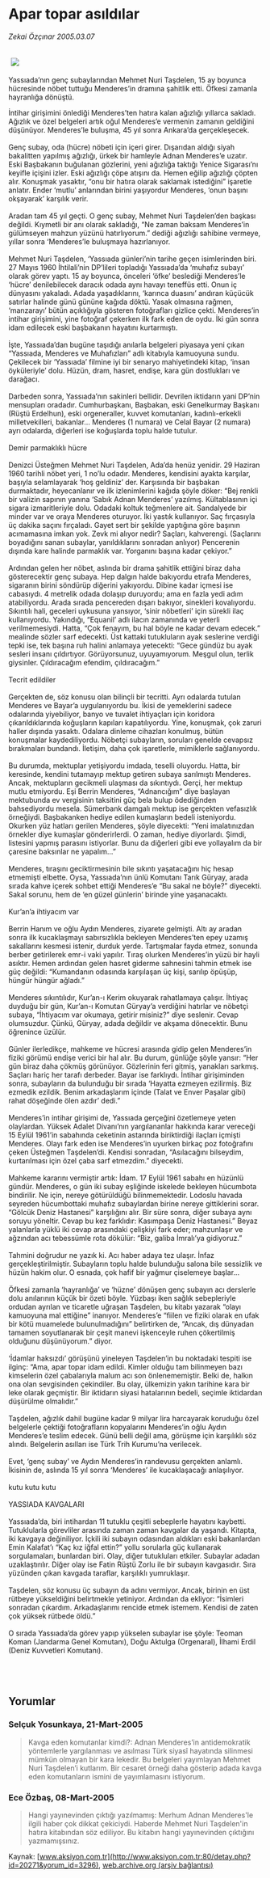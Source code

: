 # Apar topar asıldılar

*Zekai Özçınar 2005.03.07*

<div bgcolor="#FFFEF6">
 <font>
  <img border="0" height="1" src="/web/20051104145751im_/http://www.aksiyon.com.tr/images/blank.gif"/>
 </font>
 <font class="content">
  <p>
   <img border="0" hspace="5" src="http://web.archive.org/web/20051104145751im_/http://www.aksiyon.com.tr/resim/535/24.jpg" vspace="5"/>
  </p>
 </font>
 <font class="content">
  Yassıada’nın genç subaylarından Mehmet Nuri Taşdelen, 15 ay boyunca hücresinde nöbet tuttuğu Menderes’in dramına şahitlik etti. Öfkesi zamanla hayranlığa dönüştü.
 </font>
 <p>
  <font class="content">
   İntihar girişimini önlediği Menderes’ten hatıra kalan ağızlığı yıllarca sakladı. Ağızlık ve özel belgeleri artık oğul Menderes’e vermenin zamanın geldiğini düşünüyor. Menderes’le buluşma, 45 yıl sonra Ankara’da gerçekleşecek.
   <br>
    <br>
     Genç subay, oda (hücre) nöbeti için içeri girer. Dışarıdan aldığı siyah bakalitten yapılmış ağızlığı, ürkek bir hamleyle Adnan Menderes’e uzatır. Eski Başbakanın buğulanan gözlerini, yeni ağızlığa taktığı Yenice Sigarası’nı keyifle içişini izler. Eski ağızlığı çöpe atışını da. Hemen eğilip ağızlığı çöpten alır. Konuşmak yasaktır, “onu bir hatıra olarak saklamak istediğini” işaretle anlatır. Ender ‘mutlu’ anlarından birini yaşıyordur Menderes, ‘onun başını okşayarak’ karşılık verir.
     <br/>
     <br/>
     Aradan tam 45 yıl geçti. O genç subay, Mehmet Nuri Taşdelen’den başkası değildi. Kıymetli bir anı olarak sakladığı, “Ne zaman baksam Menderes’in gülümseyen mahzun yüzünü hatırlıyorum.” dediği ağızlığı sahibine vermeye, yıllar sonra ‘Menderes’le buluşmaya hazırlanıyor.
     <br/>
     <br/>
     Mehmet Nuri Taşdelen, ‘Yassıada günleri’nin tarihe geçen isimlerinden biri. 27 Mayıs 1960 İhtilali’nin DP’lileri topladığı Yassıada’da ‘muhafız subayı’ olarak görev yaptı. 15 ay boyunca, önceleri ‘öfke’ beslediği Menderes’le ‘hücre’ denilebilecek daracık odada aynı havayı teneffüs etti. Onun iç dünyasını yakaladı. Adada yaşadıklarını, ‘karınca duasını’ andıran küçücük satırlar halinde günü gününe kağıda döktü. Yasak olmasına rağmen, ‘manzarayı’ bütün açıklığıyla gösteren fotoğrafları gizlice çekti. Menderes’in intihar girişimini, yine fotoğraf çekerken ilk fark eden de oydu. İki gün sonra idam edilecek eski başbakanın hayatını kurtarmıştı.
     <br/>
     <br/>
     İşte, Yassıada’dan bugüne taşıdığı anılarla belgeleri piyasaya yeni çıkan “Yassıada, Menderes ve Muhafızları” adlı kitabıyla kamuoyuna sundu. Çekilecek bir ‘Yassıada’ filmine iyi bir senaryo mahiyetindeki kitap, ‘insan öyküleriyle’ dolu. Hüzün, dram, hasret, endişe, kara gün dostlukları ve darağacı.
     <br/>
     <br/>
     Darbeden sonra, Yassıada’nın sakinleri bellidir. Devrilen iktidarın yani DP’nin mensupları oradadır. Cumhurbaşkanı, Başbakan, eski Genelkurmay Başkanı (Rüştü Erdelhun), eski orgeneraller, kuvvet komutanları, kadınlı-erkekli milletvekilleri, bakanlar... Menderes (1 numara) ve Celal Bayar (2 numara) ayrı odalarda, diğerleri ise koğuşlarda toplu halde tutulur.
     <br/>
     <br/>
     Demir parmaklıklı hücre
     <br/>
     <br/>
     Denizci Üsteğmen Mehmet Nuri Taşdelen, Ada’da henüz yenidir. 29 Haziran 1960 tarihli nöbet yeri, 1 no’lu odadır. Menderes, kendisini ayakta karşılar, başıyla selamlayarak ‘hoş geldiniz’ der. Karşısında bir başbakan durmaktadır, heyecanlanır ve ilk izlenimlerini kağıda şöyle döker: “Bej renkli bir valizin sapının yanına ‘Sabık Adnan Menderes’ yazılmış. Kültablasının içi sigara izmaritleriyle dolu. Odadaki koltuk teğmenlere ait. Sandalyede bir minder var ve oraya Menderes oturuyor. İki yastık kullanıyor. Saç fırçasıyla üç dakika saçını fırçaladı. Gayet sert bir şekilde yaptığına göre başının acımamasına imkan yok. Zevk mi alıyor nedir? Saçları, kahverengi. (Saçlarını boyadığını sanan subaylar, yanıldıklarını sonradan anlıyor) Pencerenin dışında kare halinde parmaklık var. Yorganını başına kadar çekiyor.”
     <br/>
     <br/>
     Ardından gelen her nöbet, aslında bir drama şahitlik ettiğini biraz daha gösterecektir genç subaya. Hep dalgın halde bakıyordu etrafa Menderes, sigaranın birini söndürüp diğerini yakıyordu. Dibine kadar içmesi ise cabasıydı. 4 metrelik odada dolaşıp duruyordu; ama en fazla yedi adım atabiliyordu. Arada sırada pencereden dışarı bakıyor, sinekleri kovalıyordu. Sıkıntılı hali, geceleri uykusuna yansıyor, ‘sinir nöbetleri’ için sürekli ilaç kullanıyordu. Yakındığı, “Equanil’ adlı ilacın zamanında ve yeterli verilmemesiydi. Hatta, “Çok fenayım, bu hal böyle ne kadar devam edecek.” mealinde sözler sarf edecekti. Üst kattaki tutukluların ayak seslerine verdiği tepki ise, tek başına ruh halini anlamaya yetecekti: “Gece gündüz bu ayak sesleri insanı çıldırtıyor. Görüyorsunuz, uyuyamıyorum. Meşgul olun, terlik giysinler. Çıldıracağım efendim, çıldıracağım.”
     <br/>
     <br/>
     Tecrit edildiler
     <br/>
     <br/>
     Gerçekten de, söz konusu olan bilinçli bir tecritti. Ayrı odalarda tutulan Menderes ve Bayar’a uygulanıyordu bu. İkisi de yemeklerini sadece odalarında yiyebiliyor, banyo ve tuvalet ihtiyaçları için koridora çıkarıldıklarında koğuşların kapıları kapatılıyordu. Yine, konuşmak, çok zaruri haller dışında yasaktı. Odalara dinleme cihazları konulmuş, bütün konuşmalar kaydediliyordu. Nöbetçi subayların, soruları genelde cevapsız bırakmaları bundandı. İletişim, daha çok işaretlerle, mimiklerle sağlanıyordu.
     <br/>
     <br/>
     Bu durumda, mektuplar yetişiyordu imdada, teselli oluyordu. Hatta, bir keresinde, kendini tutamayıp mektup getiren subaya sarılmıştı Menderes. Ancak, mektupların gecikmeli ulaşması da sıkıntıydı. Gerçi, her mektup mutlu etmiyordu. Eşi Berrin Menderes, “Adnancığım” diye başlayan mektubunda ev vergisinin taksitini güç bela bulup ödediğinden bahsediyordu mesela. Sümerbank damgalı mektup ise gerçekten vefasızlık örneğiydi. Başbakanken hediye edilen kumaşların bedeli isteniyordu. Okurken yüz hatları gerilen Menderes, şöyle diyecekti: “Yeni imalatınızdan örnekler diye kumaşlar gönderirlerdi. O zaman, hediye diyorlardı. Şimdi, listesini yapmış parasını istiyorlar. Bunu da diğerleri gibi eve yollayalım da bir çaresine baksınlar ne yapalım...”
     <br/>
     <br/>
     Menderes, tıraşını geciktirmesinin bile sıkıntı yaşatacağını hiç hesap etmemişti elbette. Oysa, Yassıada’nın ünlü Komutanı Tarık Güryay, arada sırada kahve içerek sohbet ettiği Menderes’e “Bu sakal ne böyle?” diyecekti. Sakal sorunu, hem de ‘en güzel günlerin’ birinde yine yaşanacaktı.
     <br/>
     <br/>
     Kur’an’a ihtiyacım var
     <br/>
     <br/>
     Berrin Hanım ve oğlu Aydın Menderes, ziyarete gelmişti. Altı ay aradan sonra ilk kucaklaşmayı sabırsızlıkla bekleyen Menderes’ten epey uzamış sakallarını kesmesi istenir, durduk yerde. Tartışmalar fayda etmez, sonunda berber getirilerek emr-i vaki yapılır.  Tıraş olurken Menderes’in yüzü bir hayli asıktır. Hemen ardından gelen hasret giderme sahnesini tahmin etmek ise güç değildi: “Kumandanın odasında karşılaşan üç kişi, sarılıp öpüşüp, hüngür hüngür ağladı.”
     <br/>
     <br/>
     Menderes sıkıntılıdır, Kur’an-ı Kerim okuyarak rahatlamaya çalışır. İhtiyaç duyduğu bir gün, Kur’an-ı Komutan Güryay’a verdiğini hatırlar ve nöbetçi subaya, “İhtiyacım var okumaya, getirir misiniz?” diye seslenir. Cevap olumsuzdur. Çünkü, Güryay, adada değildir ve akşama dönecektir. Bunu öğrenince üzülür.
     <br/>
     <br/>
     Günler ilerledikçe, mahkeme ve hücresi arasında gidip gelen Menderes’in fiziki görümü endişe verici bir hal alır. Bu durum, günlüğe şöyle yansır: “Her gün biraz daha çökmüş görünüyor. Gözlerinin feri gitmiş, yanakları sarkmış. Saçları hariç her tarafı derbeder. Bayar ise farklıydı. İntihar girişiminden sonra, subayların da bulunduğu bir sırada ‘Hayatta ezmeyen ezilirmiş. Biz ezmedik ezildik. Benim arkadaşlarım içinde (Talat ve Enver Paşalar gibi) rahat döşeğinde ölen azdır’ dedi.”
     <br/>
     <br/>
     Menderes’in intihar girişimi de, Yassıada gerçeğini özetlemeye yeten olaylardan. Yüksek Adalet Divanı’nın yargılananlar hakkında karar vereceği 15 Eylül 1961’in sabahında ceketinin astarında biriktirdiği ilaçları içmişti Menderes. Olayı fark eden ise Menderes’in uyurken birkaç poz fotoğrafını çeken Üsteğmen Taşdelen’di. Kendisi sonradan, “Asılacağını bilseydim, kurtarılması için özel çaba sarf etmezdim.” diyecekti.
     <br/>
     <br/>
     Mahkeme kararını vermiştir artık: İdam. 17 Eylül 1961 sabahı en hüzünlü gündür. Menderes, o gün iki subay eşliğinde iskelede bekleyen hücumbota bindirilir. Ne için, nereye götürüldüğü bilinmemektedir. Lodoslu havada seyreden hücumbottaki muhafız subaylardan birine nereye gittiklerini sorar. “Gölcük Deniz Hastanesi” karşılığını alır. Bir süre sonra, diğer subaya aynı soruyu yöneltir. Cevap bu kez farklıdır: Kasımpaşa Deniz Hastanesi.” Beyaz yalanlarla yüklü iki cevap arasındaki çelişkiyi fark eder; mahzunlaşır ve ağzından acı tebessümle rota dökülür: “Biz, galiba İmralı’ya gidiyoruz.”
     <br/>
     <br/>
     Tahmini doğrudur ne yazık ki. Acı haber adaya tez ulaşır. İnfaz gerçekleştirilmiştir. Subayların toplu halde bulunduğu salona bile sessizlik ve hüzün hakim olur. O esnada, çok hafif bir yağmur çiselemeye başlar...
     <br/>
     <br/>
     Öfkesi zamanla ‘hayranlığa’ ve ‘hüzne’ dönüşen genç subayın acı derslerle dolu anılarının küçük bir özeti böyle. Yüzbaşı iken sağlık sebepleriyle ordudan ayrılan ve ticaretle uğraşan Taşdelen, bu kitabı yazarak “olayı kamuoyuna mal ettiğine” inanıyor. Menderes’e “fiilen ve fiziki olarak en ufak bir kötü muamelede bulunulmadığını” belirtirken de, “Ancak, dış dünyadan tamamen soyutlanarak bir çeşit manevi işkenceyle ruhen çökertilmiş olduğunu düşünüyorum.” diyor.
     <br/>
     <br/>
     ‘İdamlar haksızdı’ görüşünü yineleyen Taşdelen’in bu noktadaki tespiti ise ilginç: “Ama, apar topar idam edildi. Kimler olduğu tam bilinmeyen bazı kimselerin özel çabalarıyla malum acı son önlenememiştir. Belki de, halkın ona olan sevgisinden çekindiler. Bu olay, ülkemizin yakın tarihine kara bir leke olarak geçmiştir. Bir iktidarın siyasi hatalarının bedeli, seçimle iktidardan düşürülme olmalıdır.”
     <br/>
     <br/>
     Taşdelen, ağızlık dahil bugüne kadar 9 milyar lira harcayarak koruduğu özel belgelerle çektiği fotoğrafların kopyalarını Menderes’in oğlu Aydın Menderes’e teslim edecek. Günü belli değil ama, görüşme için karşılıklı söz alındı. Belgelerin asılları ise Türk Trih Kurumu’na verilecek.
     <br/>
     <br/>
     Evet, ‘genç subay’ ve Aydın Menderes’in randevusu gerçekten anlamlı. İkisinin de, aslında 15 yıl sonra ‘Menderes’ ile kucaklaşacağı anlaşılıyor.
     <br/>
     <br/>
     kutu kutu kutu
     <br/>
     <br/>
     YASSIADA KAVGALARI
     <br/>
     <br/>
     Yassıada’da, biri intihardan 11 tutuklu çeşitli sebeplerle hayatını kaybetti. Tutuklularla görevliler arasında zaman zaman kavgalar da yaşandı. Kitapta, iki kavgaya değiniliyor. İçkili iki subayın odasından aldıkları eski bakanlardan Emin Kalafat’ı “Kaç kız iğfal ettin?” yollu sorularla güç kullanarak sorgulamaları, bunlardan biri. Olay, diğer tutukluları etkiler. Subaylar adadan uzaklaştırılır. Diğer olay ise Fatin Rüştü Zorlu ile bir subayın kavgasıdır. Sıra yüzünden çıkan kavgada taraflar, karşılıklı yumruklaşır.
     <br/>
     <br/>
     Taşdelen, söz konusu üç subayın da adını vermiyor. Ancak, birinin en üst rütbeye yükseldiğini belirtmekle yetiniyor. Ardından da ekliyor: “İsimleri sonradan çıkardım. Arkadaşlarımı rencide etmek istemem. Kendisi de zaten çok yüksek rütbede öldü.”
     <br/>
     <br/>
     O sırada Yassıada’da görev yapıp yükselen subaylar ise şöyle: Teoman Koman (Jandarma Genel Komutanı), Doğu Aktulga (Orgenaral), İlhami Erdil (Deniz Kuvvetleri Komutanı).
     <br/>
    </br>
   </br>
  </font>
  <br/>
  <!---- YAZI SONU ----------->
 </p>
</div>


## Yorumlar

### Selçuk Yosunkaya, 21-Mart-2005
> Kavga eden komutanlar kimdi?: 
> Adnan Menderes’in antidemokratik yöntemlerle yargılanması ve asılması Türk siyasî hayatında silinmesi mümkün olmayan bir kara lekedir. Bu belgeleri yayımlayan Mehmet Nuri Taşdelen’i kutlarım. Bir cesaret örneği daha gösterip adada kavga eden komutanların ismini de yayımlamasını istiyorum.

### Ece Özbaş, 08-Mart-2005
> Hangi yayınevinden çıktığı yazılmamış: 
> Merhum Adnan Menderes'le ilgili haber çok dikkat çekiciydi. Haberde Mehmet Nuri Taşdelen'in hatıra kitabından söz ediliyor. Bu kitabın hangi yayınevinden çıktığını yazmamışsınız.

Kaynak: [www.aksiyon.com.tr](http://www.aksiyon.com.tr:80/detay.php?id=20271&yorum_id=3296), [web.archive.org (arşiv bağlantısı)](http://web.archive.org/web/20051104145751/http://www.aksiyon.com.tr:80/detay.php?id=20271&yorum_id=3296)
